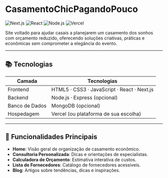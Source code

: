 # CasamentoChicPagandoPouco

![Next.js](https://img.shields.io/badge/Next.js-13.0-blue) ![React](https://img.shields.io/badge/React-18.0-blue) ![Node.js](https://img.shields.io/badge/Node.js-16.0-green) ![Vercel](https://img.shields.io/badge/Vercel-Hosting-purple)

Site voltado para ajudar casais a planejarem um casamento dos sonhos com orçamento reduzido, oferecendo soluções criativas, práticas e econômicas sem comprometer a elegância do evento.

---

## 📚 Tecnologias

| Camada     | Tecnologias                              |
| ---------- | ---------------------------------------- |
| Frontend   | HTML5 · CSS3 · JavaScript · React · Next.js |
| Backend    | Node.js · Express (opcional)             |
| Banco de Dados | MongoDB (opcional)                   |
| Hospedagem | Vercel (ou plataforma de sua escolha)    |

---

## 🚀 Funcionalidades Principais

- **Home**: Visão geral de organização de casamento econômico.  
- **Consultoria Personalizada**: Dicas e orientações de especialistas.  
- **Calculadora de Orçamento**: Estimativa interativa de custos.  
- **Lista de Fornecedores**: Catálogo de fornecedores acessíveis.  
- **Blog**: Artigos sobre tendências, dicas e inspirações.



